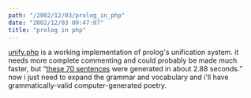 ```yaml
---
path: "/2002/12/03/prolog_in_php" 
date: "2002/12/03 09:47:07" 
title: "prolog in php" 
---
```

<p><a href="http://www.randomchaos.com/source.php?source=http%3A%2F%2Fwww.randomchaos.com%2Funify.php">unify.php</a> is a working implementation of prolog's unification system. it needs more complete commenting and could probably be made much faster, but <q><a href="http://www.randomchaos.com/poetry.php">these 70 sentences</a> were generated in about 2.88 seconds.</q> now i just need to expand the grammar and vocabulary and i'll have grammatically-valid computer-generated poetry.</p>